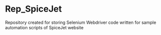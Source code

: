# Rep_SpiceJet
Repository created for storing Selenium Webdriver code written for sample automation scripts of SpiceJet website
